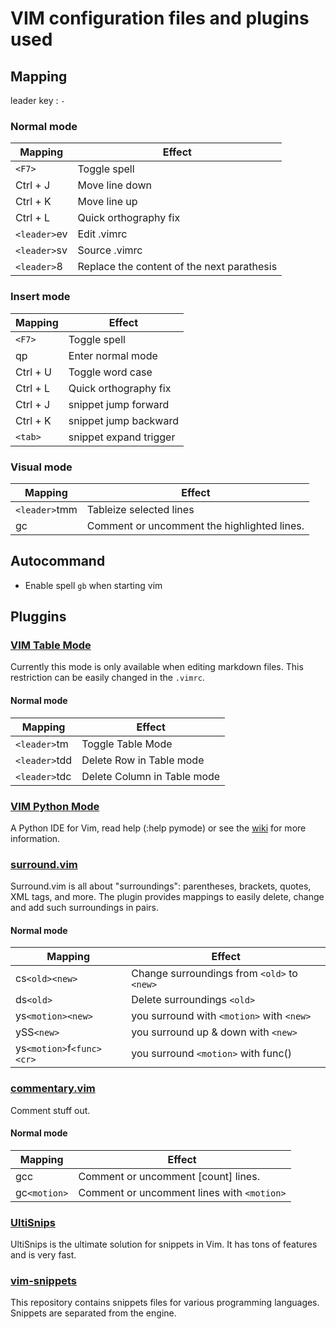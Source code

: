 # VIM configuration files and plugins used

## Mapping

leader key : `-`

### Normal mode

| Mapping      | Effect                                     |
|--------------|--------------------------------------------|
| `<F7>`       | Toggle spell                               |
| Ctrl + J     | Move line down                             |
| Ctrl + K     | Move line up                               |
| Ctrl + L     | Quick orthography fix                      |
| `<leader>`ev | Edit .vimrc                                |
| `<leader>`sv | Source .vimrc                              |
| `<leader>`8  | Replace the content of the next parathesis |

### Insert mode

| Mapping  | Effect                 |
|----------|------------------------|
| `<F7>`   | Toggle spell           |
| qp       | Enter normal mode      |
| Ctrl + U | Toggle word case       |
| Ctrl + L | Quick orthography fix  |
| Ctrl + J | snippet jump forward   |
| Ctrl + K | snippet jump backward  |
| `<tab>`  | snippet expand trigger |

### Visual mode

| Mapping       | Effect                                      |
|---------------|---------------------------------------------|
| `<leader>`tmm | Tableize selected lines                     |
| gc            | Comment or uncomment the highlighted lines. |


## Autocommand

* Enable spell `gb` when starting vim

## Pluggins

### [VIM Table Mode](https://github.com/dhruvasagar/vim-table-mode)

Currently this mode is only available when editing markdown files. This restriction can be easily changed in the `.vimrc`.

#### Normal mode

| Mapping       | Effect                      |
|---------------|-----------------------------|
| `<leader>`tm  | Toggle Table Mode           |
| `<leader>`tdd | Delete Row in Table mode    |
| `<leader>`tdc | Delete Column in Table mode |

### [VIM Python Mode](https://github.com/python-mode/python-mode)

A Python IDE for Vim, read help (:help pymode) or see the [wiki](https://github.com/python-mode/python-mode/wiki) for more information.

### [surround.vim](https://github.com/tpope/vim-surround)

Surround.vim is all about "surroundings": parentheses, brackets, quotes, XML tags, and more. The plugin provides mappings to easily delete, change and add such surroundings in pairs.

#### Normal mode

| Mapping                   | Effect                                      |
|---------------------------|---------------------------------------------|
| cs`<old><new>`            | Change surroundings from `<old>` to `<new>` |
| ds`<old>`                 | Delete surroundings `<old>`                 |
| ys`<motion><new>`         | you surround with `<motion>` with `<new>`   |
| ySS`<new>`                | you surround up & down with `<new>`         |
| ys`<motion>`f`<func><cr>` | you surround `<motion>` with func()         |

### [commentary.vim](https://github.com/tpope/vim-commentary)

Comment stuff out.

#### Normal mode

| Mapping      | Effect                                     |
|--------------|--------------------------------------------|
| gcc          | Comment or uncomment [count] lines.        |
| gc`<motion>` | Comment or uncomment lines with `<motion>` |


### [UltiSnips](https://github.com/SirVer/ultisnips)

UltiSnips is the ultimate solution for snippets in Vim. It has tons of features and is very fast.

### [vim-snippets](https://github.com/honza/vim-snippets)

This repository contains snippets files for various programming languages. Snippets are separated from the engine.

